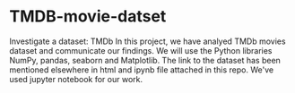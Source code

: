 # TMDB-movie-datset
Investigate a dataset: TMDb
In this project, we have analyed TMDb movies dataset and communicate our findings. 
We will use the Python libraries NumPy, pandas, seaborn and Matplotlib.
The link to the dataset has been mentioned elsewhere in html and ipynb file attached in this repo.
We've used jupyter notebook for our work.
